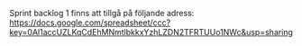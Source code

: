 ﻿Sprint backlog 1 finns att tillgå på följande adress:
https://docs.google.com/spreadsheet/ccc?key=0Al1accUZLKqCdEhMNmtlbkkxYzhLZDN2TFRTUUo1NWc&usp=sharing
